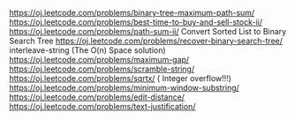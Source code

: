 https://oj.leetcode.com/problems/binary-tree-maximum-path-sum/
https://oj.leetcode.com/problems/best-time-to-buy-and-sell-stock-ii/
https://oj.leetcode.com/problems/path-sum-ii/
Convert Sorted List to Binary Search Tree
https://oj.leetcode.com/problems/recover-binary-search-tree/
interleave-string (The O(n) Space solution)
https://oj.leetcode.com/problems/maximum-gap/
https://oj.leetcode.com/problems/scramble-string/
https://oj.leetcode.com/problems/sqrtx/   ( Integer overflow!!!)
https://oj.leetcode.com/problems/minimum-window-substring/
https://oj.leetcode.com/problems/edit-distance/
https://oj.leetcode.com/problems/text-justification/
